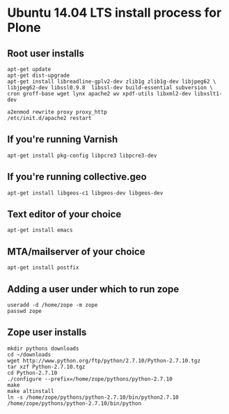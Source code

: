 # Ubuntu 14.04 LTS install process for Plone

## Root user installs
```
apt-get update
apt-get dist-upgrade
apt-get install libreadline-gplv2-dev zlib1g zlib1g-dev libjpeg62 \
libjpeg62-dev libssl0.9.8  libssl-dev build-essential subversion \
cron groff-base wget lynx apache2 wv xpdf-utils libxml2-dev libxslt1-dev 

a2enmod rewrite proxy proxy_http
/etc/init.d/apache2 restart
```

## If you're running Varnish
```
apt-get install pkg-config libpcre3 libpcre3-dev
```

## If you're running collective.geo
```
apt-get install libgeos-c1 libgeos-dev libgeos-dev
```

## Text editor of your choice
```
apt-get install emacs
```

## MTA/mailserver of your choice
```
apt-get install postfix
```

## Adding a user under which to run zope
```
useradd -d /home/zope -m zope
passwd zope
```

## Zope user installs

```
mkdir pythons downloads
cd ~/downloads
wget http://www.python.org/ftp/python/2.7.10/Python-2.7.10.tgz 
tar xzf Python-2.7.10.tgz 
cd Python-2.7.10 
./configure --prefix=/home/zope/pythons/python-2.7.10 
make 
make altinstall
ln -s /home/zope/pythons/python-2.7.10/bin/python2.7.10 /home/zope/pythons/python-2.7.10/bin/python
```